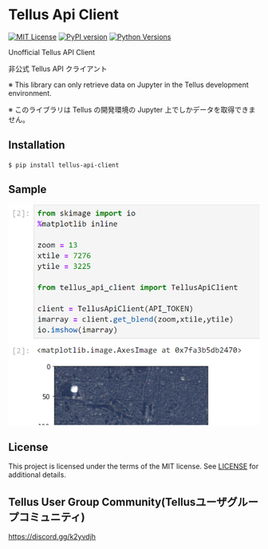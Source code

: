 # Tellus Api Client

[![MIT License](https://img.shields.io/badge/license-MIT-blue.svg?style=flat)](https://github.com/regonn/tellus-api-client/blob/master/LICENSE.txt)
[![PyPI version](https://badge.fury.io/py/tellus-api-client.svg)](https://badge.fury.io/py/tellus-api-client)
[![Python Versions](https://img.shields.io/pypi/pyversions/tellus-api-client.svg)](https://pypi.org/project/tellus-api-client/)

Unofficial Tellus API Client

非公式 Tellus API クライアント

※ This library can only retrieve data on Jupyter in the Tellus development environment.

※ このライブラリは Tellus の開発環境の Jupyter 上でしかデータを取得できません。

## Installation

`$ pip install tellus-api-client`

## Sample

![Sample Image](https://raw.githubusercontent.com/regonn/tellus-api-client/master/sample/sample_image.png)

## License

This project is licensed under the terms of the MIT license. See [LICENSE](https://github.com/regonn/tellus-api-client/blob/master/LICENSE.txt) for additional details.

## Tellus User Group Community(Tellusユーザグループコミュニティ)

https://discord.gg/k2yvdjh
